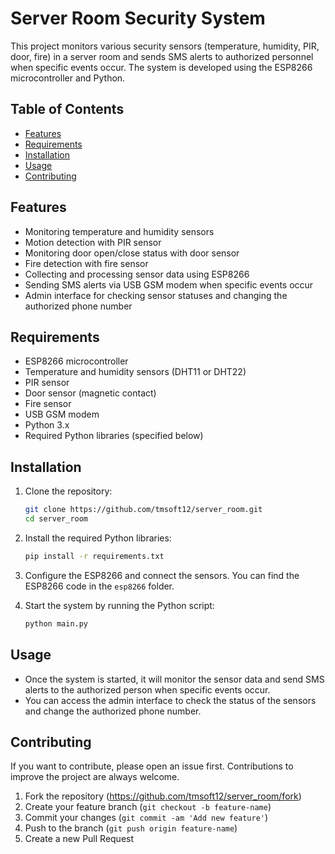 # Server Room Security System

This project monitors various security sensors (temperature, humidity, PIR, door, fire) in a server room and sends SMS alerts to authorized personnel when specific events occur. The system is developed using the ESP8266 microcontroller and Python.

## Table of Contents

- [Features](#features)
- [Requirements](#requirements)
- [Installation](#installation)
- [Usage](#usage)
- [Contributing](#contributing)

## Features

- Monitoring temperature and humidity sensors
- Motion detection with PIR sensor
- Monitoring door open/close status with door sensor
- Fire detection with fire sensor
- Collecting and processing sensor data using ESP8266
- Sending SMS alerts via USB GSM modem when specific events occur
- Admin interface for checking sensor statuses and changing the authorized phone number

## Requirements

- ESP8266 microcontroller
- Temperature and humidity sensors (DHT11 or DHT22)
- PIR sensor
- Door sensor (magnetic contact)
- Fire sensor
- USB GSM modem
- Python 3.x
- Required Python libraries (specified below)

## Installation

1. Clone the repository:
    ```bash
    git clone https://github.com/tmsoft12/server_room.git
    cd server_room
    ```

2. Install the required Python libraries:
    ```bash
    pip install -r requirements.txt
    ```

3. Configure the ESP8266 and connect the sensors. You can find the ESP8266 code in the `esp8266` folder.

4. Start the system by running the Python script:
    ```bash
    python main.py
    ```

## Usage

- Once the system is started, it will monitor the sensor data and send SMS alerts to the authorized person when specific events occur.
- You can access the admin interface to check the status of the sensors and change the authorized phone number.

## Contributing

If you want to contribute, please open an issue first. Contributions to improve the project are always welcome.

1. Fork the repository (https://github.com/tmsoft12/server_room/fork)
2. Create your feature branch (`git checkout -b feature-name`)
3. Commit your changes (`git commit -am 'Add new feature'`)
4. Push to the branch (`git push origin feature-name`)
5. Create a new Pull Request
